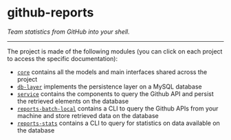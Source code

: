 github-reports
==============

_Team statistics from GitHub into your shell._

--------------

The project is made of the following modules (you can click on each project to access the specific documentation):

* [`core`](core/README.md) contains all the models and main interfaces shared across the project
* [`db-layer`](db-layer/README.md) implements the persistence layer on a MySQL database
* [`service`](service/README.md) contains the components to query the Github API and persist the retrieved elements on the database
* [`reports-batch-local`](reports-batch-local/README.md) contains a CLI to query the Github APIs from your machine and store retrieved data on the
database
* [`reports-stats`](reports-stats/README.md) contains a CLI to query for statistics on data available on the database

